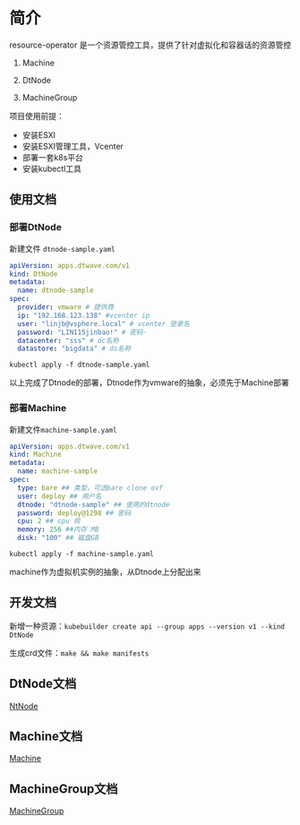 # 简介

resource-operator 是一个资源管控工具，提供了针对虚拟化和容器话的资源管控

1. Machine

2. DtNode

3. MachineGroup

项目使用前提：
* 安装ESXI
* 安装ESXI管理工具，Vcenter
* 部署一套k8s平台
* 安装kubectl工具

## 使用文档

### 部署DtNode

新建文件 `dtnode-sample.yaml`
```yaml
apiVersion: apps.dtwave.com/v1
kind: DtNode
metadata:
  name: dtnode-sample
spec:
  provider: vmware # 提供商
  ip: "192.168.123.138" #vcenter ip
  user: "linjb@vsphere.local" # vcenter 登录名
  password: "LIN115jinbao!" # 密码·
  datacenter: "sss" # dc名称
  datastore: "bigdata" # ds名称
```

```shell
kubectl apply -f dtnode-sample.yaml
```

以上完成了Dtnode的部署，Dtnode作为vmware的抽象，必须先于Machine部署

### 部署Machine

新建文件`machine-sample.yaml`
```yaml 
apiVersion: apps.dtwave.com/v1
kind: Machine
metadata:
  name: machine-sample
spec:
  type: bare ## 类型，可选bare clone ovf
  user: deploy ## 用户名
  dtnode: "dtnode-sample" ## 使用的dtnode
  password: deploy@1298 ## 密码
  cpu: 2 ## cpu 核
  memory: 256 ##内存 MB
  disk: "100" ## 磁盘GB
```

```shell
kubectl apply -f machine-sample.yaml
```

machine作为虚拟机实例的抽象，从Dtnode上分配出来

## 开发文档

新增一种资源：`kubebuilder create api --group apps --version v1 --kind DtNode`

生成crd文件：`make && make manifests`

## DtNode文档
[NtNode](docs/Dtnode.md)

## Machine文档
[Machine](docs/Machine.md)

## MachineGroup文档
[MachineGroup](docs/MachineGroup.md)

